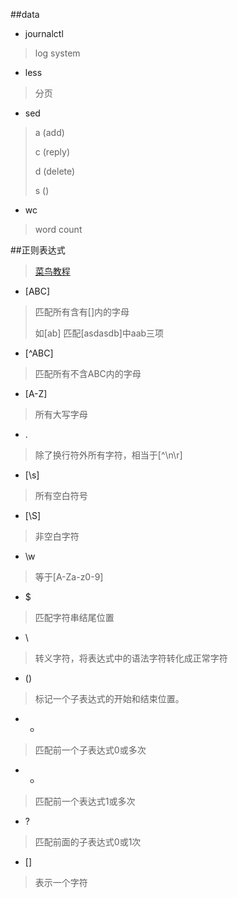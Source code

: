##data

+ journalctl
> log system

+ less
> 分页

+ sed
> a (add)
>> 
>
> c (reply)
>>
> 
>d (delete)
>>
>
>s ()

+ wc
> word count

##正则表达式
> [菜鸟教程](https://www.runoob.com/regexp/regexp-syntax.html)

+ [ABC]
> 匹配所有含有[]内的字母
>
> 如[ab] 匹配[asdasdb]中aab三项

+ [^ABC]
> 匹配所有不含ABC内的字母

+ [A-Z]
> 所有大写字母

+ .
> 除了换行符外所有字符，相当于[^\n\r]

+ [\s]
> 所有空白符号

+ [\S]
> 非空白字符

+ \w
> 等于[A-Za-z0-9]

+ $
> 匹配字符串结尾位置

+ \
> 转义字符，将表达式中的语法字符转化成正常字符

+ ()
> 标记一个子表达式的开始和结束位置。

+ *
> 匹配前一个子表达式0或多次

+ +
> 匹配前一个表达式1或多次

+ ?
> 匹配前面的子表达式0或1次

+ []
> 表示一个字符


